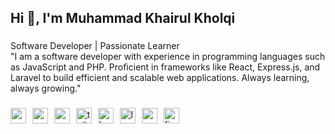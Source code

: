 <h2 align="left">Hi 👋, I'm Muhammad Khairul Kholqi</h2>

###

<p align="left">Software Developer | Passionate Learner<br>"I am a software developer with experience in programming languages such as JavaScript and PHP. Proficient in frameworks like React, Express.js, and Laravel to build efficient and scalable web applications. Always learning, always growing."</p>

###

<div align="left">
  <img src="https://cdn.jsdelivr.net/gh/devicons/devicon/icons/nextjs/nextjs-original.svg" height="25" width="25" alt="nextjs logo" style="margin-right: 6px;" />
  <img src="https://cdn.jsdelivr.net/gh/devicons/devicon/icons/react/react-original.svg" height="25" width="25" alt="react logo" style="margin-right: 6px;" />
  <img src="https://cdn.jsdelivr.net/gh/devicons/devicon/icons/vuejs/vuejs-original.svg" height="25" width="25" alt="vuejs logo" style="margin-right: 6px;" />
  <img src="https://cdn.jsdelivr.net/gh/devicons/devicon/icons/tailwindcss/tailwindcss-original.svg" height="25" width="25" alt="tailwindcss logo" style="margin-right: 6px;" />
  <img src="https://cdn.jsdelivr.net/gh/devicons/devicon/icons/bootstrap/bootstrap-original.svg" height="25" width="25" alt="bootstrap logo" style="margin-right: 6px;" />
  <img src="https://cdn.jsdelivr.net/gh/devicons/devicon/icons/laravel/laravel-original.svg" height="25" width="25" alt="laravel logo" style="margin-right: 6px;" />
  <img src="https://cdn.jsdelivr.net/gh/devicons/devicon/icons/mysql/mysql-original.svg" height="25" width="25" alt="mysql logo" style="margin-right: 6px;" />
  <img src="https://cdn.jsdelivr.net/gh/devicons/devicon/icons/figma/figma-original.svg" height="25" width="25" alt="figma logo" />
</div>

